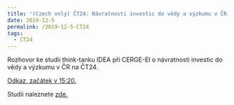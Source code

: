 ```yaml
---
title: '(Czech only) ČT24: Návratnosti investic do vědy a výzkumu v ČR'
date: 2019-12-5
permalink: /2019-12-5-CT24
tags:
  - CT24
---
```


Rozhovor ke studii think-tanku IDEA při CERGE-EI o návratnosti investic do vědy a výzkumu v ČR na ČT24.

[Odkaz, začátek v 15:20.](https://www.ceskatelevize.cz/porady/10101491767-studio-ct24/219411058321205/)

Studii naleznete [zde.](https://idea.cerge-ei.cz/studies/navratnost-soukromych-a-verejnych-vydaju-na-podnikatelsky-vyzkum-a-vyvoj-v-ceske-republice)
